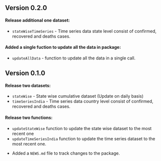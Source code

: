 ## Version 0.2.0


#### Release additional one dataset:
  - `stateWiseTimeSeries` - Time series data state level consist of confirmed, recovered and deaths cases.

#### Added a single fuction to update all the data in package:
  - `updateAllData` - function to update all the data in a single call.


## Version 0.1.0

#### Release two datasets:
  - `stateWise` - State wise cumulative dataset (Update on daily basis)
  - `timeSeriesIndia` - Time series data country level consist of confirmed, recovered and deaths cases.
  
  
#### Release two functions:
- `updateStateWise` function to update the state wise dataset to the most recent one
- `updateTimeSeriesIndia` function to update the time series dataset to the most recent one.


* Added a `NEWS.md` file to track changes to the package.
